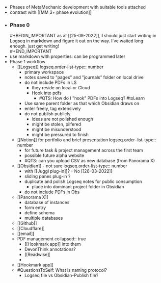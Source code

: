 - Phases of MetaMechanic development with suitable tools attached
- contrast with [[MM 3+ phase evolution]]
- ### Phase 0
  #+BEGIN_IMPORTANT
  as at [[25-09-2022]], I should just start writing in Logseq in markdown and figure it out on the way. I've waited long enough.
  just get writing!  
  #+END_IMPORTANT
- use markdown with properties: can be programmed later
- Phase 1 workflow
	- [[Logseq]]
	  logseq.order-list-type:: number
		- primary workspace
		- notes saved to "pages" and "journals" folder  on local drive
		- do not include PDFs in LS
			- they reside on local or Cloud
			- Hook into pdfs
				- #QTS: How do I "hook" PDFs into Logseq? #toLearn
		- Use same parent folder as that which Obsidian draws on
		- enter freely, tag extensively
		- do not publish publicly
			- ideas are not polished enough
			- might be stolen, pilfered
			- might be misunderstood
			- might be pressured to finish
	- [[Notion]] for portfolio and brief presentation
	  logseq.order-list-type:: number
		- for future task & project management across the first team
		- possible future alpha website
		- #QTS: can you upload CSV as new database (from Panorama X)
	- [[Obsidian]] - not sure
	  logseq.order-list-type:: number
		- with [[Juggl plug-in]]? - No [[26-03-2022]]
		- sliding panes plug-in ?
		- duplicate and polish Logseq notes for public consumption
			- place into dominant project folder in Obsidian
		- do not include PDFs in Obs
	- [[Panorama X]]
		- database of instances
		- form entry
		- define schema
		- multiple databases
	- [[Github]]
	- [[Cloudflare]]
	- [[email]]
	- PDF management
	  collapsed:: true
		- [[Hookmark app]] into them
		- DevonThink annotations?
		- [[Readwise]]
		-
	- [[Hookmark app]]
	- #QuestionsToSelf: What is naming protocol?
		- Logseq file vs Obsidian-Publish file?